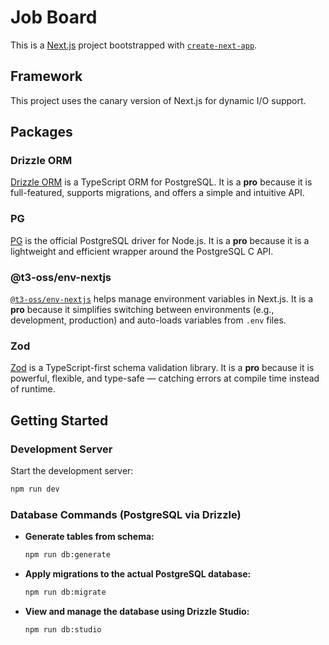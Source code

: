 # Job Board

This is a [Next.js](https://nextjs.org/) project bootstrapped with
[`create-next-app`](https://github.com/vercel/next.js/tree/canary/packages/create-next-app).

## Framework

This project uses the canary version of Next.js for dynamic I/O support.

## Packages

### Drizzle ORM

[Drizzle ORM](https://orm.drizzle.team/) is a TypeScript ORM for PostgreSQL.
It is a **pro** because it is full-featured, supports migrations, and offers a simple and intuitive API.

### PG

[PG](https://node-postgres.com/) is the official PostgreSQL driver for Node.js.
It is a **pro** because it is a lightweight and efficient wrapper around the PostgreSQL C API.

### @t3-oss/env-nextjs

[`@t3-oss/env-nextjs`](https://www.npmjs.com/package/@t3-oss/env-nextjs) helps manage environment variables in Next.js.
It is a **pro** because it simplifies switching between environments (e.g., development, production) and auto-loads variables from `.env` files.

### Zod

[Zod](https://zod.dev/) is a TypeScript-first schema validation library.
It is a **pro** because it is powerful, flexible, and type-safe — catching errors at compile time instead of runtime.

## Getting Started

### Development Server

Start the development server:

```bash
npm run dev
```

### Database Commands (PostgreSQL via Drizzle)

- **Generate tables from schema:**

    ```bash
    npm run db:generate
    ```

- **Apply migrations to the actual PostgreSQL database:**

    ```bash
    npm run db:migrate
    ```

- **View and manage the database using Drizzle Studio:**

    ```bash
    npm run db:studio
    ```
